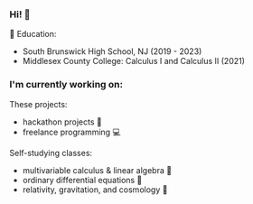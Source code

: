 ### Hi! 👋

🏫 Education: 
* South Brunswick High School, NJ (2019 - 2023)
* Middlesex County College: Calculus I and Calculus II (2021)

### I'm currently working on:

These projects:
* hackathon projects 🥇
* freelance programming 💻

Self-studying classes:
* multivariable calculus & linear algebra 🧮 
* ordinary differential equations 🎢
* relativity, gravitation, and cosmology 🔭


